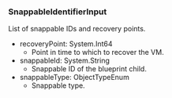 ### SnappableIdentifierInput
List of snappable IDs and recovery points.

- recoveryPoint: System.Int64
  - Point in time to which to recover the VM.
- snappableId: System.String
  - Snappable ID of the blueprint child.
- snappableType: ObjectTypeEnum
  - Snappable type.
